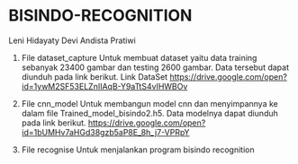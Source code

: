 # BISINDO-RECOGNITION
Leni Hidayaty 
Devi Andista Pratiwi 

1.  File dataset_capture
    Untuk membuat dataset yaitu data training sebanyak 23400 gambar dan testing 2600 gambar. Data tersebut dapat diunduh pada link berikut. 
    Link DataSet
    https://drive.google.com/open?id=1ywM2SF53ELZnIIAqB-Y9aTtS4vIHWBOv
    
2.  File cnn_model
    Untuk membangun model cnn dan menyimpannya ke dalam file Trained_model_bisindo2.h5. Data modelnya dapat diunduh pada link berikut.
    https://drive.google.com/open?id=1bUMHv7aHGd38gzb5aP8E_8h_j7-VPRpY
    
3.  File recognise
    Untuk menjalankan program bisindo recognition
